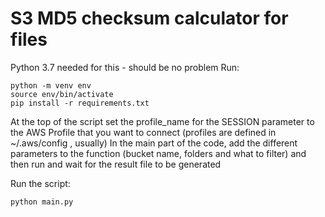# S3 MD5 checksum calculator for files
Python 3.7 needed for this - should be no problem 
Run:
```
python -m venv env
source env/bin/activate
pip install -r requirements.txt
```

At the top of the script set the profile_name for the SESSION parameter to the AWS Profile that you want to connect (profiles are defined in ~/.aws/config , usually)
In the main part of the code, add the different parameters to the function (bucket name, folders and what to filter) and then run and wait for the result file to be generated

Run the script:
```
python main.py
```
